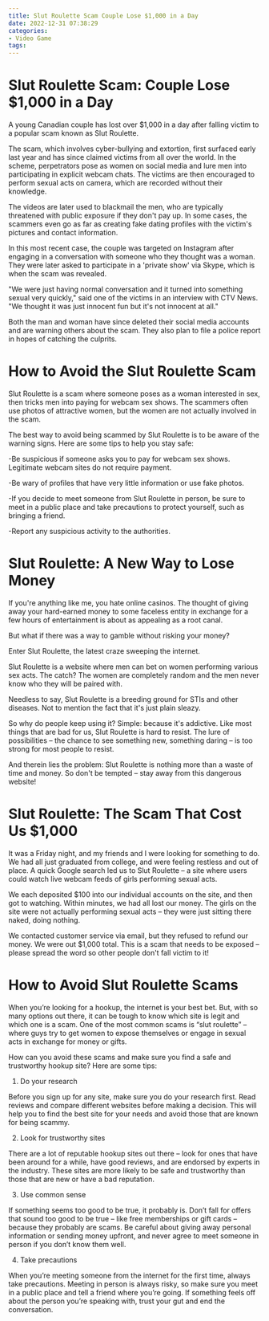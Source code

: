 ```yaml
---
title: Slut Roulette Scam Couple Lose $1,000 in a Day
date: 2022-12-31 07:38:29
categories:
- Video Game
tags:
---
```



#  Slut Roulette Scam: Couple Lose $1,000 in a Day

A young Canadian couple has lost over $1,000 in a day after falling victim to a popular scam known as Slut Roulette.

The scam, which involves cyber-bullying and extortion, first surfaced early last year and has since claimed victims from all over the world. In the scheme, perpetrators pose as women on social media and lure men into participating in explicit webcam chats. The victims are then encouraged to perform sexual acts on camera, which are recorded without their knowledge.

The videos are later used to blackmail the men, who are typically threatened with public exposure if they don't pay up. In some cases, the scammers even go as far as creating fake dating profiles with the victim's pictures and contact information.

In this most recent case, the couple was targeted on Instagram after engaging in a conversation with someone who they thought was a woman. They were later asked to participate in a 'private show' via Skype, which is when the scam was revealed.

"We were just having normal conversation and it turned into something sexual very quickly," said one of the victims in an interview with CTV News. "We thought it was just innocent fun but it's not innocent at all."

Both the man and woman have since deleted their social media accounts and are warning others about the scam. They also plan to file a police report in hopes of catching the culprits.

#  How to Avoid the Slut Roulette Scam

Slut Roulette is a scam where someone poses as a woman interested in sex, then tricks men into paying for webcam sex shows. The scammers often use photos of attractive women, but the women are not actually involved in the scam.

The best way to avoid being scammed by Slut Roulette is to be aware of the warning signs. Here are some tips to help you stay safe:

-Be suspicious if someone asks you to pay for webcam sex shows. Legitimate webcam sites do not require payment.

-Be wary of profiles that have very little information or use fake photos.

-If you decide to meet someone from Slut Roulette in person, be sure to meet in a public place and take precautions to protect yourself, such as bringing a friend.

-Report any suspicious activity to the authorities.

#  Slut Roulette: A New Way to Lose Money

If you're anything like me, you hate online casinos. The thought of giving away your hard-earned money to some faceless entity in exchange for a few hours of entertainment is about as appealing as a root canal.

But what if there was a way to gamble without risking your money?

Enter Slut Roulette, the latest craze sweeping the internet.

Slut Roulette is a website where men can bet on women performing various sex acts. The catch? The women are completely random and the men never know who they will be paired with.

Needless to say, Slut Roulette is a breeding ground for STIs and other diseases. Not to mention the fact that it's just plain sleazy.

So why do people keep using it? Simple: because it's addictive. Like most things that are bad for us, Slut Roulette is hard to resist. The lure of possibilities – the chance to see something new, something daring – is too strong for most people to resist.

And therein lies the problem: Slut Roulette is nothing more than a waste of time and money. So don't be tempted – stay away from this dangerous website!

#  Slut Roulette: The Scam That Cost Us $1,000

It was a Friday night, and my friends and I were looking for something to do. We had all just graduated from college, and were feeling restless and out of place. A quick Google search led us to Slut Roulette – a site where users could watch live webcam feeds of girls performing sexual acts.

We each deposited $100 into our individual accounts on the site, and then got to watching. Within minutes, we had all lost our money. The girls on the site were not actually performing sexual acts – they were just sitting there naked, doing nothing.

We contacted customer service via email, but they refused to refund our money. We were out $1,000 total. This is a scam that needs to be exposed – please spread the word so other people don't fall victim to it!

#  How to Avoid Slut Roulette Scams

When you’re looking for a hookup, the internet is your best bet. But, with so many options out there, it can be tough to know which site is legit and which one is a scam. One of the most common scams is “slut roulette” – where guys try to get women to expose themselves or engage in sexual acts in exchange for money or gifts.

How can you avoid these scams and make sure you find a safe and trustworthy hookup site? Here are some tips:

1. Do your research

Before you sign up for any site, make sure you do your research first. Read reviews and compare different websites before making a decision. This will help you to find the best site for your needs and avoid those that are known for being scammy.

2. Look for trustworthy sites

There are a lot of reputable hookup sites out there – look for ones that have been around for a while, have good reviews, and are endorsed by experts in the industry. These sites are more likely to be safe and trustworthy than those that are new or have a bad reputation.

3. Use common sense

If something seems too good to be true, it probably is. Don’t fall for offers that sound too good to be true – like free memberships or gift cards – because they probably are scams. Be careful about giving away personal information or sending money upfront, and never agree to meet someone in person if you don’t know them well.

4. Take precautions

When you’re meeting someone from the internet for the first time, always take precautions. Meeting in person is always risky, so make sure you meet in a public place and tell a friend where you’re going. If something feels off about the person you’re speaking with, trust your gut and end the conversation.